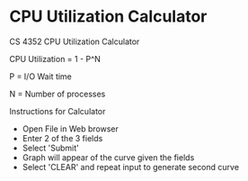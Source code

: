 # CPU Utilization Calculator

CS 4352 CPU Utilization Calculator

CPU Utilization = 1 - P^N

P = I/O Wait time

N = Number of processes

Instructions for Calculator
* Open File in Web browser
* Enter 2 of the 3 fields
* Select 'Submit'
* Graph will appear of the curve given the fields
* Select 'CLEAR' and repeat input to generate second curve
